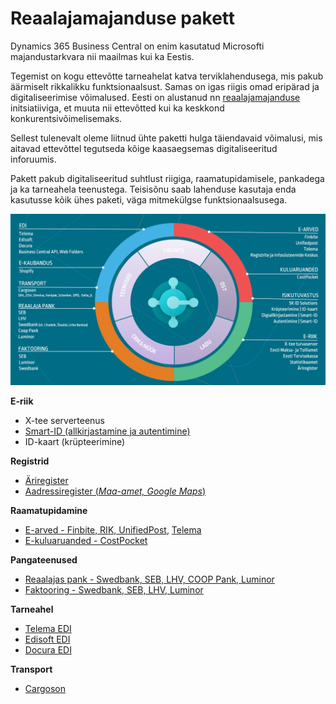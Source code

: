 # Reaalajamajanduse pakett
Dynamics 365 Business Central on enim kasutatud Microsofti majandustarkvara nii maailmas kui ka Eestis.  

Tegemist on kogu ettevõtte tarneahelat katva terviklahendusega, mis pakub äärmiselt rikkalikku funktsionaalsust. Samas on igas riigis omad eripärad ja digitaliseerimise võimalused. Eesti on alustanud nn <a href="https://www.realtimeeconomy.ee/" target="_blank">reaalajamajanduse</a> initsiatiiviga, et muuta nii ettevõtted kui ka keskkond konkurentsivõimelisemaks.  

Sellest tulenevalt oleme liitnud ühte paketti hulga täiendavaid võimalusi, mis aitavad ettevõttel tegutseda kõige kaasaegsemas digitaliseeritud inforuumis.  

Pakett pakub digitaliseeritud suhtlust riigiga, raamatupidamisele, pankadega ja ka tarneahela teenustega. Teisisõnu saab lahenduse kasutaja enda kasutusse kõik ühes paketi, väga mitmekülgse funktsionaalsusega.  

![RTE-in-BC](RTE-in-BC.png)

**E-riik**
- X-tee serverteenus
- <a href="https://apps.itera.ee/apps/smart-id/docs/et-EE/app.html" target="_blank">Smart-ID (allkirjastamine ja autentimine)</a>
- ID-kaart (krüpteerimine)

**Registrid**
- <a href="https://dynamicspartnersee.github.io/apps/estonian-business-register/docs/et-EE/help.html" target="_blank">Äriregister</a>
- <a href="https://apps.itera.ee/apps/Address-Autocomplete/docs/et-EE/app.html" target="_blank">Aadressiregister (_Maa-amet, Google Maps_)</a>

**Raamatupidamine**
- <a href="https://dynamicspartnersee.github.io/apps/einvoices-for-estonia/docs/et-EE/help.html" target="_blank">E-arved - Finbite, RIK, UnifiedPost</a>, <a href="https://dynamicspartnersee.github.io/apps/telema-edi/docs/et-EE/help.html" target="_blank">Telema</a>
- <a href="https://apps.itera.ee/apps/expense-reports/docs/et-EE/app.html" target="_blank">E-kuluaruanded - CostPocket</a>

**Pangateenused**
- <a href="https://apps.itera.ee/apps/realtime-bank/docs/et-EE/app.html" target="_blank">Reaalajas pank - Swedbank, SEB, LHV, COOP Pank, Luminor</a>
- <a href="https://apps.itera.ee/apps/factoring/docs/et-EE/app.html" target="_blank">Faktooring - Swedbank, SEB, LHV, Luminor</a>

**Tarneahel**
- <a href="https://dynamicspartnersee.github.io/apps/telema-edi/docs/et-EE/help.html" target="_blank">Telema EDI</a>
- <a href="https://dynamicspartnersee.github.io/apps/telema-edi/docs/et-EE/help.html" target="_blank">Edisoft EDI</a>
- <a href="https://dynamicspartnersee.github.io/apps/telema-edi/docs/et-EE/help.html" target="_blank">Docura EDI</a>

**Transport**
- <a href="https://apps.itera.ee/apps/cargoson/docs/en-US/app.html" target="_blank">Cargoson</a>
